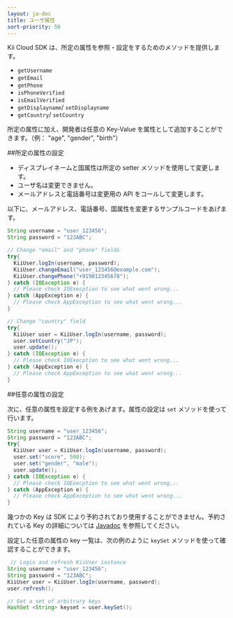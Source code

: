 ```yaml
---
layout: ja-doc
title: ユーザ属性
sort-priority: 50
---
```

Kii Cloud SDK は、所定の属性を参照・設定をするためのメソッドを提供します。

 * `getUsername`
 * `getEmail`
 * `getPhone`
 * `isPhoneVerified`
 * `isEmailVerified`
 * `getDisplayname`/ `setDisplayname`
 * `getCountry`/ `setCountry`

所定の属性に加え、開発者は任意の Key-Value を属性として追加することができます。（例： "age", "gender", "birth"）


##所定の属性の設定

 * ディスプレイネームと国属性は所定の setter メソッドを使用して変更します。
 * ユーザ名は変更できません。
 * メールアドレスと電話番号は変更用の API をコールして変更します。

以下に、メールアドレス、電話番号、国属性を変更するサンプルコードをあげます。

```java
String username = "user_123456";
String password = "123ABC";

// Change "email" and "phone" fields
try{
  KiiUser.logIn(username, password);
  KiiUser.changeEmail("user_123456@example.com");
  KiiUser.changePhone("+919012345678");
} catch (IOException e) {
  // Please check IOExecption to see what went wrong...
} catch (AppException e) {
  // Please check AppException to see what went wrong...
}

// Change "country" field
try{
  KiiUser user = KiiUser.logIn(username, password);
  user.setCountry("JP");
  user.update();
} catch (IOException e) {
  // Please check IOExecption to see what went wrong...
} catch (AppException e) {
  // Please check AppException to see what went wrong...
}
```

##任意の属性の設定

次に、任意の属性を設定する例をあげます。属性の設定は `set` メソッドを使って行います。

```java
String username = "user_123456";
String password = "123ABC";
try{
  KiiUser user = KiiUser.logIn(username, password);
  user.set("score", 500);
  user.set("gender", "male");
  user.update();
} catch (IOException e) {
  // Please check IOExecption to see what went wrong...
} catch (AppException e) {
  // Please check AppException to see what went wrong...
} 
```

幾つかの Key は SDK により予約されており使用することができません。予約されている Key の詳細については [Javadoc](http://static.kii.com/devportal/docs/storage/com/kii/cloud/storage/KiiUser.html) を参照してください。


設定した任意の属性の key 一覧は、次の例のように `keySet` メソッドを使って確認することができます。

```java
 // Login and refresh KiiUser instance
String username = "user_123456";
String password = "123ABC";
KiiUser user = KiiUser.logIn(username, password);
user.refresh();

// Get a set of arbitrary keys
HashSet <String> keyset = user.keySet();
```

